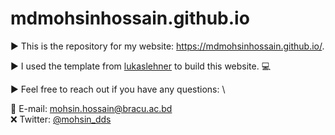 # mdmohsinhossain.github.io
▶️ This is the repository for my website: https://mdmohsinhossain.github.io/.

▶️ I used the template from [lukaslehner](https://lukaslehner.github.io/) to build this website. 💻

▶️ Feel free to reach out if you have any questions: \

📧 E-mail: [mohsin.hossain@bracu.ac.bd](mailto:mohsin.hossain@bracu.ac.bd) \
❌ Twitter: [@mohsin_dds](https://twitter.com/mohsin_dds)

